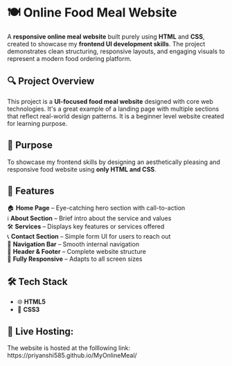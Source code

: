 <h1>🍽️ Online Food Meal Website</h1>

A <b>responsive online meal website</b> built purely using <b>HTML</b> and <b>CSS</b>, created to showcase my <b>frontend UI development skills</b>. The project demonstrates clean structuring, responsive layouts, and engaging visuals to represent a modern food ordering platform.

 <h2>🔍 Project Overview</h2>
  
This project is a <b>UI-focused food meal website</b> designed with core web technologies. It's a great example of a landing page with multiple sections that reflect real-world design patterns. It is a beginner level website created for learning purpose.

 <h2>🎯 Purpose</h2>

To showcase my frontend skills by designing an aesthetically pleasing and responsive food website using <b>only HTML and CSS</b>.

 <h2>🧩 Features</h2>

🏠 <b>Home Page</b> – Eye-catching hero section with call-to-action  
ℹ️ <b>About Section</b> – Brief intro about the service and values  
🛠️ <b>Services</b> – Displays key features or services offered  
📞 <b>Contact Section</b> – Simple form UI for users to reach out  
🔗 <b>Navigation Bar</b> – Smooth internal navigation  
📄 <b>Header & Footer</b> – Complete website structure  
📱 <b>Fully Responsive</b> – Adapts to all screen sizes


 <h2>🛠️ Tech Stack</h2>

- 🌐 <b>HTML5</b>  
- 🎨 <b>CSS3</b>


<h2>📸 Live Hosting:</h2>
   The website is hosted at the folllowing link: https://priyanshi585.github.io/MyOnlineMeal/  

